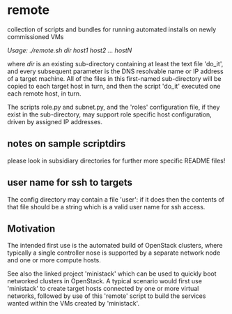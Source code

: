 # remote
collection of scripts and bundles for running automated installs on newly commissioned VMs

*Usage: ./remote.sh dir host1 host2 ... hostN*

where *dir* is an existing sub-directory containing at least the text file 'do_it', and every subsequent parameter is the DNS resolvable name or IP address of a target machine.  All of the files in this first-named sub-directory will be copied to each target host in turn, and then the script 'do_it' executed one each remote host, in turn.

The scripts role.py and subnet.py, and the 'roles' configuration file, if they exist in the sub-directory, may support role specific host configuration, driven by assigned IP addresses.

## notes on sample scriptdirs
please look in subsidiary directories for further more specific README files!

## user name for ssh to targets
The config directory may contain a file 'user': if it does then the contents of that file should be a string which is a valid user name for ssh access.

## Motivation
The intended first use is the automated build of OpenStack clusters, where typically a single controller nose is supported by a separate network node and one or more compute hosts.

See also the linked project 'ministack' which can be used to quickly boot networked clusters in OpenStack.  A typical scenario would first use 'ministack' to create target hosts connected by one or more virtual networks, followed by use of this 'remote' script to build the services wanted within the VMs created by 'ministack'.